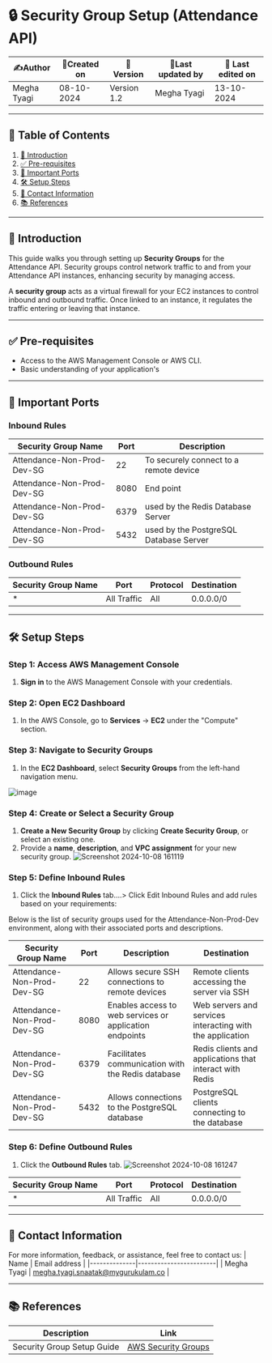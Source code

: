 # 🔒 Security Group Setup (Attendance API)

| ✍️Author      | 📅Created on  |📌 Version    | 📝Last updated by |📅 Last edited on |
|-------------|-------------|------------|-----------------|----------------|
| Megha Tyagi | 08-10-2024  | Version 1.2  | Megha Tyagi     | 13-10-2024     |

---

## 📑 Table of Contents

1. [📝 Introduction](#-introduction)
2. [✅ Pre-requisites](#-pre-requisites)
3. [🔑 Important Ports](#-important-ports)
4. [🛠️ Setup Steps](#-setup-steps)
5. [📧 Contact Information](#-contact-information)
6. [📚 References](#-references)

---

## 📝 Introduction

This guide walks you through setting up **Security Groups** for the Attendance API. Security groups control network traffic to and from your Attendance API instances, enhancing security by managing access.

A **security group** acts as a virtual firewall for your EC2 instances to control inbound and outbound traffic. Once linked to an instance, it regulates the traffic entering or leaving that instance.



---

## ✅ Pre-requisites

- Access to the AWS Management Console or AWS CLI.
- Basic understanding of your application's 
---

## 🔑 Important Ports

### Inbound Rules

| Security Group Name | Port  | Description                |
|---------------------|-------|-----------------------|
| Attendance-Non-Prod-Dev-SG  | 22    | To securely connect to a remote device  |
| Attendance-Non-Prod-Dev-SG  | 8080  | End point|
|Attendance-Non-Prod-Dev-SG   |6379| used by the Redis Database Server|
|Attendance-Non-Prod-Dev-SG   |5432|used by the PostgreSQL Database Server|

### Outbound Rules

| Security Group Name | Port         | Protocol  | Destination  |
|---------------------|--------------|-----------|--------------|
| *                   | All Traffic  | All       | 0.0.0.0/0    |

---

## 🛠️ Setup Steps

### Step 1: Access AWS Management Console

1. **Sign in** to the AWS Management Console with your credentials.

### Step 2: Open EC2 Dashboard

1. In the AWS Console, go to **Services** → **EC2** under the "Compute" section.

### Step 3: Navigate to Security Groups

1. In the **EC2 Dashboard**, select **Security Groups** from the left-hand navigation menu.

![image](https://github.com/user-attachments/assets/1a83c27e-96d5-4278-8278-7af466625b73)


### Step 4: Create or Select a Security Group

1. **Create a New Security Group** by clicking **Create Security Group**, or select an existing one.
2. Provide a **name**, **description**, and **VPC assignment** for your new security group.
![Screenshot 2024-10-08 161119](https://github.com/user-attachments/assets/42df9b4b-ed00-4c97-89ee-6c5e43e7f915)


### Step 5: Define Inbound Rules

1. Click the **Inbound Rules** tab....> Click Edit Inbound Rules and add rules based on your requirements:

Below is the list of security groups used for the Attendance-Non-Prod-Dev environment, along with their associated ports and descriptions.

| **Security Group Name**           | **Port** | **Description**                                      | **Destination**                                      |
|-----------------------------------|----------|------------------------------------------------------|------------------------------------------------------|
| Attendance-Non-Prod-Dev-SG        | 22       | Allows secure SSH connections to remote devices       | Remote clients accessing the server via SSH          |
| Attendance-Non-Prod-Dev-SG        | 8080     | Enables access to web services or application endpoints| Web servers and services interacting with the application |
| Attendance-Non-Prod-Dev-SG        | 6379     | Facilitates communication with the Redis database     | Redis clients and applications that interact with Redis |
| Attendance-Non-Prod-Dev-SG        | 5432     | Allows connections to the PostgreSQL database         | PostgreSQL clients connecting to the database         |


### Step 6: Define Outbound Rules

1. Click the **Outbound Rules** tab.
![Screenshot 2024-10-08 161247](https://github.com/user-attachments/assets/9fc33a03-e675-4670-b4b1-acb968a26530)




| Security Group Name | Port        | Protocol  | Destination  |
|---------------------|-------------|-----------|--------------|
| *                   | All Traffic | All       | 0.0.0.0/0    |



---

##  📧 Contact Information
For more information, feedback, or assistance, feel free to contact us:
| Name         | Email address          |
|--------------|------------------------|
| Megha Tyagi  | megha.tyagi.snaatak@mygurukulam.co  |


---

## 📚 References

| Description               | Link                                                                 |
|---------------------------|----------------------------------------------------------------------|
| Security Group Setup Guide | [AWS Security Groups](https://docs.aws.amazon.com/vpc/latest/userguide/vpc-security-groups.html) |

